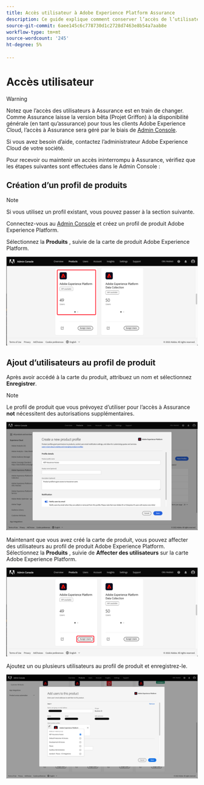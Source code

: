 ```yaml
---
title: Accès utilisateur à Adobe Experience Platform Assurance
description: Ce guide explique comment conserver l’accès de l’utilisateur à Adobe Experience Platform Assurance en la gérant via le Admin Console.
source-git-commit: 6aee145c6c778730d1c2728d7463e8b54a7aab8e
workflow-type: tm+mt
source-wordcount: '245'
ht-degree: 5%

---
```



# Accès utilisateur

>[!WARNING]
>
>Notez que l’accès des utilisateurs à Assurance est en train de changer. Comme Assurance laisse la version bêta (Projet Griffon) à la disponibilité générale (en tant qu’assurance) pour tous les clients Adobe Experience Cloud, l’accès à Assurance sera géré par le biais de [Admin Console](https://helpx.adobe.com/fr/enterprise/using/admin-console.html).
>
>Si vous avez besoin d’aide, contactez l’administrateur Adobe Experience Cloud de votre société.

Pour recevoir ou maintenir un accès ininterrompu à Assurance, vérifiez que les étapes suivantes sont effectuées dans le Admin Console :

## Création d’un profil de produits

>[!NOTE]
>
>Si vous utilisez un profil existant, vous pouvez passer à la section suivante.

Connectez-vous au [Admin Console](https://adminconsole.adobe.com/) et créez un profil de produit Adobe Experience Platform.

Sélectionnez la **Produits** , suivie de la carte de produit Adobe Experience Platform.

![Vue d’analyse de Adobe Experience Platform Assurance](./images/get-access/analytics-view.png)

## Ajout d’utilisateurs au profil de produit

Après avoir accédé à la carte du produit, attribuez un nom et sélectionnez **Enregistrer**.

>[!NOTE]
>
>Le profil de produit que vous prévoyez d’utiliser pour l’accès à Assurance **not** nécessitent des autorisations supplémentaires.

![Profil de produits Adobe Experience Platform](./images/get-access/product-profile.png)

Maintenant que vous avez créé la carte de produit, vous pouvez affecter des utilisateurs au profil de produit Adobe Experience Platform. Sélectionnez la **Produits** , suivie de **Affecter des utilisateurs** sur la carte Adobe Experience Platform.

![Affectation d’utilisateurs à un profil de produit](./images/get-access/assign-users.png)

Ajoutez un ou plusieurs utilisateurs au profil de produit et enregistrez-le.

![Ajout d’utilisateurs à un profil de produit](./images/get-access/add-users.png)
